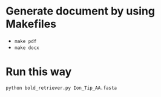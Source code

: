 # Generate document by using Makefiles
* ``make pdf``
* ``make docx``

# Run this way

    python bold_retriever.py Ion_Tip_AA.fasta
